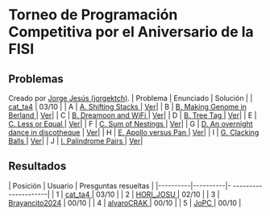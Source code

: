 # Torneo de Programación Competitiva por el Aniversario de la FISI
## Problemas
Creado por [Jorge Jesús (jorgektch)](https://codeforces.com/profile/JorgeKtch).
| Problema | Enunciado | Solución |
| [cat_ta4](https://codeforces.com/profile/cat_ta4) | 03/10 |
| A        | [A. Shifting Stacks                  ](https://codeforces.com/contest/1486/problem/A) | [Ver](https://github.com/cpcunmsm/team-2024/blob/main/FISI%20Aniversario/A.cpp)|
| B        | [B. Making Genome in Berland         ](https://codeforces.com/contest/638/problem/B)  | [Ver](https://github.com/cpcunmsm/team-2024/blob/main/FISI%20Aniversario/B.cpp)|
| C        | [B. Dreamoon and WiFi                ](https://codeforces.com/contest/476/problem/B)  | [Ver](https://github.com/cpcunmsm/team-2024/blob/main/FISI%20Aniversario/C.cpp)|
| D        | [B. Tree Tag                         ](https://codeforces.com/contest/1404/problem/B) | [Ver](https://github.com/cpcunmsm/team-2024/blob/main/FISI%20Aniversario/D.cpp)|
| E        | [C. Less or Equal                    ](https://codeforces.com/contest/977/problem/C)  | [Ver](https://github.com/cpcunmsm/team-2024/blob/main/FISI%20Aniversario/E.cpp)|
| F        | [C. Sum of Nestings                  ](https://codeforces.com/contest/847/problem/C)  | [Ver](https://github.com/cpcunmsm/team-2024/blob/main/FISI%20Aniversario/F.cpp)|
| G        | [D. An overnight dance in discotheque](https://codeforces.com/contest/814/problem/D)  | [Ver](https://github.com/cpcunmsm/team-2024/blob/main/FISI%20Aniversario/G.cpp)|
| H        | [E. Apollo versus Pan                ](https://codeforces.com/contest/1466/problem/E) | [Ver](https://github.com/cpcunmsm/team-2024/blob/main/FISI%20Aniversario/H.cpp)|
| I        | [G. Clacking Balls                   ](https://codeforces.com/contest/1951/problem/G) | [Ver](https://github.com/cpcunmsm/team-2024/blob/main/FISI%20Aniversario/I.cpp)|
| J        | [I. Palindrome Pairs                 ](https://codeforces.com/contest/1045/problem/I) | [Ver](https://github.com/cpcunmsm/team-2024/blob/main/FISI%20Aniversario/J.cpp)|
## Resultados
| Posición | Usuario  | Presguntas resueltas |
|----------|----------|- ---------------------|
| 1        | [cat_ta4       ](https://codeforces.com/profile/cat_ta4)        | 03/10 |
| 2        | [HORI_JOSU     ](https://codeforces.com/profile/HORI_JOSU)      | 02/10 |
| 3        | [Brayancito2024](https://codeforces.com/profile/Brayancito2024) | 00/10 |
| 4        | [alvaroCRAK    ](https://codeforces.com/profile/alvaroCRAK)     | 00/10 |
| 5        | [JoPC          ](https://codeforces.com/profile/JoPC)           | 00/10 |
